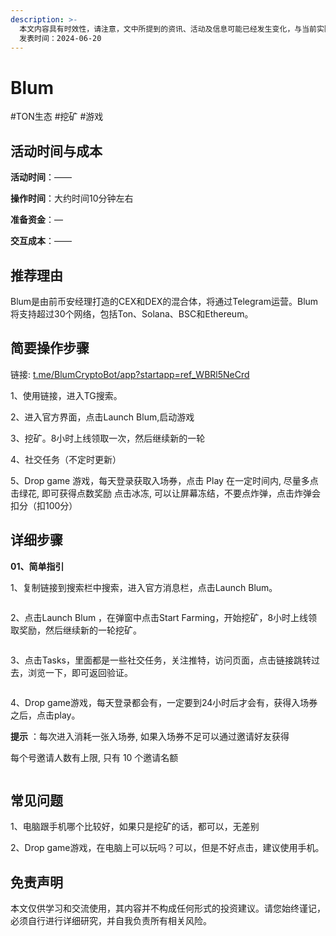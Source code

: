 ```yaml
---
description: >-
  本文内容具有时效性，请注意，文中所提到的资讯、活动及信息可能已经发生变化，与当前实际情况有所不同。我们建议您在做出任何决策之前，始终进行自主研究和验证。
  发表时间：2024-06-20
---
```


# Blum

\#TON生态 #挖矿 #游戏

## 活动时间与成本 <a href="#huo-dong-shi-jian-yu-cheng-ben" id="huo-dong-shi-jian-yu-cheng-ben"></a>

**活动时间**：——

**操作时间**：大约时间10分钟左右

**准备资金**：—

**交互成本**：——

## 推荐理由 <a href="#tui-jian-li-you" id="tui-jian-li-you"></a>

Blum是由前币安经理打造的CEX和DEX的混合体，将通过Telegram运营。Blum将支持超过30个网络，包括Ton、Solana、BSC和Ethereum。

## 简要操作步骤 <a href="#jian-yao-cao-zuo-bu-zhou" id="jian-yao-cao-zuo-bu-zhou"></a>

链接: [t.me/BlumCryptoBot/app?startapp=ref\_WBRl5NeCrd](https://t.me/BlumCryptoBot/app?startapp=ref\_WBRl5NeCrd)

1、使用链接，进入TG搜索。

2、进入官方界面，点击Launch Blum,启动游戏

3、挖矿。8小时上线领取一次，然后继续新的一轮

4、社交任务（不定时更新）

5、Drop game 游戏，每天登录获取入场券，点击 Play 在一定时间内, 尽量多点击绿花, 即可获得点数奖励 点击冰冻, 可以让屏幕冻结，不要点炸弹，点击炸弹会扣分（扣100分）

## 详细步骤 <a href="#xiang-xi-bu-zhou" id="xiang-xi-bu-zhou"></a>

**01、简单指引**

1、复制链接到搜索栏中搜索，进入官方消息栏，点击Launch Blum。

<figure><img src="https://airdrop.wejoinweb3.com/~gitbook/image?url=http%3A%2F%2Fbs-image-host.oss-cn-guangzhou.aliyuncs.com%2FPasted%2520image%252020240619143953.png.jpg&#x26;width=768&#x26;dpr=4&#x26;quality=100&#x26;sign=a37ce698&#x26;sv=1" alt=""><figcaption></figcaption></figure>

2、点击Launch Blum ，在弹窗中点击Start Farming，开始挖矿，8小时上线领取奖励，然后继续新的一轮挖矿。

<figure><img src="https://airdrop.wejoinweb3.com/~gitbook/image?url=http%3A%2F%2Fbs-image-host.oss-cn-guangzhou.aliyuncs.com%2FPasted%2520image%252020240619144542.png.jpg&#x26;width=768&#x26;dpr=4&#x26;quality=100&#x26;sign=6975c863&#x26;sv=1" alt=""><figcaption></figcaption></figure>

3、点击Tasks，里面都是一些社交任务，关注推特，访问页面，点击链接跳转过去，浏览一下，即可返回验证。

<figure><img src="https://airdrop.wejoinweb3.com/~gitbook/image?url=http%3A%2F%2Fbs-image-host.oss-cn-guangzhou.aliyuncs.com%2FPasted%2520image%252020240619151013.png.jpg&#x26;width=768&#x26;dpr=4&#x26;quality=100&#x26;sign=42286e62&#x26;sv=1" alt=""><figcaption></figcaption></figure>

4、Drop game游戏，每天登录都会有，一定要到24小时后才会有，获得入场券之后，点击play。

**提示** ：每次进入消耗一张入场券, 如果入场券不足可以通过邀请好友获得

每个号邀请人数有上限, 只有 10 个邀请名额

<figure><img src="https://airdrop.wejoinweb3.com/~gitbook/image?url=http%3A%2F%2Fbs-image-host.oss-cn-guangzhou.aliyuncs.com%2FPasted%2520image%252020240619165952.png.jpg&#x26;width=768&#x26;dpr=4&#x26;quality=100&#x26;sign=e18d2395&#x26;sv=1" alt=""><figcaption></figcaption></figure>

## 常见问题 <a href="#chang-jian-wen-ti" id="chang-jian-wen-ti"></a>

1、电脑跟手机哪个比较好，如果只是挖矿的话，都可以，无差别

2、Drop game游戏，在电脑上可以玩吗？可以，但是不好点击，建议使用手机。

## 免责声明 <a href="#mian-ze-sheng-ming" id="mian-ze-sheng-ming"></a>

本文仅供学习和交流使用，其内容并不构成任何形式的投资建议。请您始终谨记，必须自行进行详细研究，并自我负责所有相关风险。
